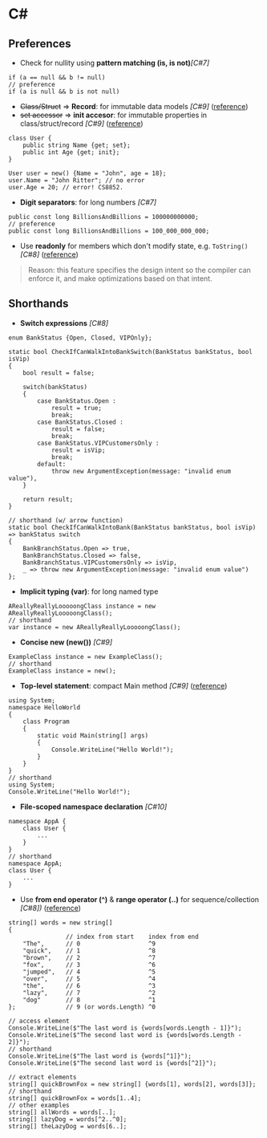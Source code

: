 # C#

## Preferences
+ Check for nullity using **pattern matching (is, is not)**_[C#7]_
```
if (a == null && b != null)
// preference
if (a is null && b is not null)
```
+ ~~Class/Struct~~ => **Record**: for immutable data models _[C#9]_ ([reference](https://docs.microsoft.com/en-us/dotnet/csharp/whats-new/csharp-9#record-types))
+ ~~set accessor~~ => **init accesor**: for immutable properties in class/struct/record _[C#9]_ ([reference](https://docs.microsoft.com/en-us/dotnet/csharp/whats-new/csharp-9#init-only-setters))
```
class User {
    public string Name {get; set};
    public int Age {get; init};
}

User user = new() {Name = "John", age = 18};
user.Name = "John Ritter"; // no error
user.Age = 20; // error! CS8852.
```
+ **Digit separators**: for long numbers _[C#7]_
```
public const long BillionsAndBillions = 100000000000;
// preference
public const long BillionsAndBillions = 100_000_000_000;
```
+ Use **readonly** for members which don't modify state, e.g. ```ToString()``` _[C#8]_ ([reference](https://docs.microsoft.com/en-us/dotnet/csharp/whats-new/csharp-8#readonly-members))  
> Reason: this feature specifies the design intent so the compiler can enforce it, and make optimizations based on that intent.

## Shorthands
+ **Switch expressions** _[C#8]_
```
enum BankStatus {Open, Closed, VIPOnly};

static bool CheckIfCanWalkIntoBankSwitch(BankStatus bankStatus, bool isVip)
{
    bool result = false;

    switch(bankStatus)
    {
        case BankStatus.Open : 
            result = true;
            break;
        case BankStatus.Closed : 
            result = false;
            break;       
        case BankStatus.VIPCustomersOnly : 
            result = isVip;
            break;
        default:
            throw new ArgumentException(message: "invalid enum value"),
    }

    return result;
}

// shorthand (w/ arrow function)
static bool CheckIfCanWalkIntoBank(BankStatus bankStatus, bool isVip) => bankStatus switch
{
    BankBranchStatus.Open => true, 
    BankBranchStatus.Closed => false, 
    BankBranchStatus.VIPCustomersOnly => isVip,
    _ => throw new ArgumentException(message: "invalid enum value")
};
```
+ **Implicit typing (var)**: for long named type
```
AReallyReallyLooooongClass instance = new AReallyReallyLooooongClass();
// shorthand
var instance = new AReallyReallyLooooongClass();
```
+ **Concise new (new())** *[C#9]* 
```
ExampleClass instance = new ExampleClass();
// shorthand
ExampleClass instance = new();
```
+ **Top-level statement**: compact Main method _[C#9]_ ([reference](https://docs.microsoft.com/en-us/dotnet/csharp/whats-new/csharp-9#top-level-statements))
```
using System;
namespace HelloWorld
{
    class Program
    {
        static void Main(string[] args)
        {
            Console.WriteLine("Hello World!");
        }
    }
}
// shorthand
using System;
Console.WriteLine("Hello World!");
```
+ **File-scoped namespace declaration** _[C#10]_
```
namespace AppA {
    class User {
        ...
    }
}
// shorthand
namespace AppA;
class User {
    ...
}
```
+ Use **from end operator (^)** & **range operator (..)** for sequence/collection _[C#8])_ ([reference](https://docs.microsoft.com/en-us/dotnet/csharp/whats-new/tutorials/ranges-indexes#language-support-for-indices-and-ranges))
```
string[] words = new string[]
{
                // index from start    index from end
    "The",      // 0                   ^9
    "quick",    // 1                   ^8
    "brown",    // 2                   ^7
    "fox",      // 3                   ^6
    "jumped",   // 4                   ^5
    "over",     // 5                   ^4
    "the",      // 6                   ^3
    "lazy",     // 7                   ^2
    "dog"       // 8                   ^1
};              // 9 (or words.Length) ^0

// access element
Console.WriteLine($"The last word is {words[words.Length - 1]}");
Console.WriteLine($"The second last word is {words[words.Length - 2]}");
// shorthand
Console.WriteLine($"The last word is {words[^1]}");
Console.WriteLine($"The second last word is {words[^2]}");

// extract elements
string[] quickBrownFox = new string[] {words[1], words[2], words[3]};
// shorthand
string[] quickBrownFox = words[1..4];
// other examples
string[] allWords = words[..];
string[] lazyDog = words[^2..^0];
string[] theLazyDog = words[6..];
```
